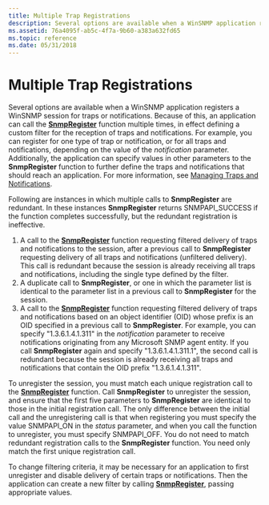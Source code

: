 ```yaml
---
title: Multiple Trap Registrations
description: Several options are available when a WinSNMP application registers a WinSNMP session for traps or notifications.
ms.assetid: 76a4095f-ab5c-4f7a-9b60-a383a632fd65
ms.topic: reference
ms.date: 05/31/2018
---
```


# Multiple Trap Registrations

Several options are available when a WinSNMP application registers a WinSNMP session for traps or notifications. Because of this, an application can call the [**SnmpRegister**](/windows/desktop/api/Winsnmp/nf-winsnmp-snmpregister) function multiple times, in effect defining a custom filter for the reception of traps and notifications. For example, you can register for one type of trap or notification, or for all traps and notifications, depending on the value of the *notification* parameter. Additionally, the application can specify values in other parameters to the **SnmpRegister** function to further define the traps and notifications that should reach an application. For more information, see [Managing Traps and Notifications](managing-traps-and-notifications.md).

Following are instances in which multiple calls to **SnmpRegister** are redundant. In these instances **SnmpRegister** returns SNMPAPI\_SUCCESS if the function completes successfully, but the redundant registration is ineffective.

1.  A call to the [**SnmpRegister**](/windows/desktop/api/Winsnmp/nf-winsnmp-snmpregister) function requesting filtered delivery of traps and notifications to the session, after a previous call to **SnmpRegister** requesting delivery of all traps and notifications (unfiltered delivery). This call is redundant because the session is already receiving all traps and notifications, including the single type defined by the filter.
2.  A duplicate call to **SnmpRegister**, or one in which the parameter list is identical to the parameter list in a previous call to **SnmpRegister** for the session.
3.  A call to the [**SnmpRegister**](/windows/desktop/api/Winsnmp/nf-winsnmp-snmpregister) function requesting filtered delivery of traps and notifications based on an object identifier (OID) whose prefix is an OID specified in a previous call to **SnmpRegister**. For example, you can specify "1.3.6.1.4.1.311" in the *notification* parameter to receive notifications originating from any Microsoft SNMP agent entity. If you call **SnmpRegister** again and specify "1.3.6.1.4.1.311.1", the second call is redundant because the session is already receiving all traps and notifications that contain the OID prefix "1.3.6.1.4.1.311".

To unregister the session, you must match each unique registration call to the [**SnmpRegister**](/windows/desktop/api/Winsnmp/nf-winsnmp-snmpregister) function. Call **SnmpRegister** to unregister the session, and ensure that the first five parameters to **SnmpRegister** are identical to those in the initial registration call. The only difference between the initial call and the unregistering call is that when registering you must specify the value SNMPAPI\_ON in the *status* parameter, and when you call the function to unregister, you must specify SNMPAPI\_OFF. You do not need to match redundant registration calls to the **SnmpRegister** function. You need only match the first unique registration call.

To change filtering criteria, it may be necessary for an application to first unregister and disable delivery of certain traps or notifications. Then the application can create a new filter by calling [**SnmpRegister**](/windows/desktop/api/Winsnmp/nf-winsnmp-snmpregister), passing appropriate values.

 

 




